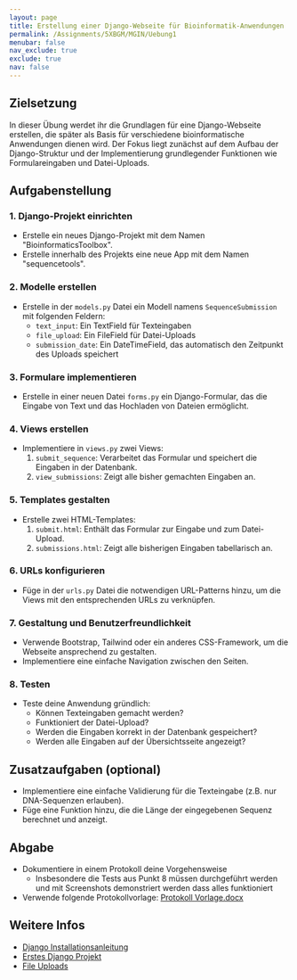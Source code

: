 ```yaml
---
layout: page
title: Erstellung einer Django-Webseite für Bioinformatik-Anwendungen
permalink: /Assignments/5XBGM/MGIN/Uebung1
menubar: false
nav_exclude: true
exclude: true
nav: false
---
```


## Zielsetzung
In dieser Übung werdet ihr die Grundlagen für eine Django-Webseite erstellen, die später als Basis für verschiedene bioinformatische Anwendungen dienen wird. Der Fokus liegt zunächst auf dem Aufbau der Django-Struktur und der Implementierung grundlegender Funktionen wie Formulareingaben und Datei-Uploads.

## Aufgabenstellung

### 1. Django-Projekt einrichten
- Erstelle ein neues Django-Projekt mit dem Namen "BioinformaticsToolbox".
- Erstelle innerhalb des Projekts eine neue App mit dem Namen "sequencetools".

### 2. Modelle erstellen
- Erstelle in der `models.py` Datei ein Modell namens `SequenceSubmission` mit folgenden Feldern:
  - `text_input`: Ein TextField für Texteingaben
  - `file_upload`: Ein FileField für Datei-Uploads
  - `submission_date`: Ein DateTimeField, das automatisch den Zeitpunkt des Uploads speichert

### 3. Formulare implementieren
- Erstelle in einer neuen Datei `forms.py` ein Django-Formular, das die Eingabe von Text und das Hochladen von Dateien ermöglicht.

### 4. Views erstellen
- Implementiere in `views.py` zwei Views:
  1. `submit_sequence`: Verarbeitet das Formular und speichert die Eingaben in der Datenbank.
  2. `view_submissions`: Zeigt alle bisher gemachten Eingaben an.

### 5. Templates gestalten
- Erstelle zwei HTML-Templates:
  1. `submit.html`: Enthält das Formular zur Eingabe und zum Datei-Upload.
  2. `submissions.html`: Zeigt alle bisherigen Eingaben tabellarisch an.

### 6. URLs konfigurieren
- Füge in der `urls.py` Datei die notwendigen URL-Patterns hinzu, um die Views mit den entsprechenden URLs zu verknüpfen.

### 7. Gestaltung und Benutzerfreundlichkeit
- Verwende Bootstrap, Tailwind oder ein anderes CSS-Framework, um die Webseite ansprechend zu gestalten.
- Implementiere eine einfache Navigation zwischen den Seiten.

### 8. Testen
- Teste deine Anwendung gründlich:
  - Können Texteingaben gemacht werden?
  - Funktioniert der Datei-Upload?
  - Werden die Eingaben korrekt in der Datenbank gespeichert?
  - Werden alle Eingaben auf der Übersichtsseite angezeigt?

## Zusatzaufgaben (optional)
- Implementiere eine einfache Validierung für die Texteingabe (z.B. nur DNA-Sequenzen erlauben).
- Füge eine Funktion hinzu, die die Länge der eingegebenen Sequenz berechnet und anzeigt.

## Abgabe
- Dokumentiere in einem Protokoll deine Vorgehensweise
    - Insbesondere die Tests aus Punkt 8 müssen durchgeführt werden und mit Screenshots demonstriert werden dass alles funktioniert
- Verwende folgende Protokollvorlage: [Protokoll Vorlage.docx](/TeachingMaterials/General/Protokoll%20Vorlage.docx)


## Weitere Infos

- [Django Installationsanleitung](https://docs.djangoproject.com/en/5.1/intro/install/)
- [Erstes Django Projekt](https://docs.djangoproject.com/en/5.1/intro/tutorial01/)
- [File Uploads](https://docs.djangoproject.com/en/5.1/topics/http/file-uploads/)